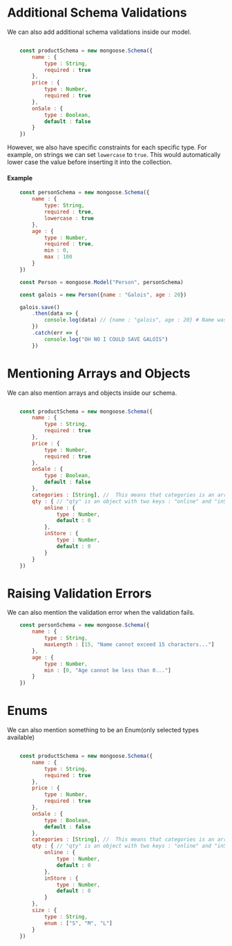 # Additional Schema Validations

We can also add additional schema validations inside our model.
```Javascript

    const productSchema = new mongoose.Schema({
        name : {
            type : String,
            required : true
        },
        price : {
            type : Number,
            required : true
        },
        onSale : {
            type : Boolean,
            default : false
        }
    })
```

However, we also have specific constraints for each specific type.
For example, on strings we can set `lowercase` to  `true`. This would automatically lower case the value before inserting it into the collection.

#### Example
```Javascript
    const personSchema = new mongoose.Schema({
        name : {
            type: String,
            required : true,
            lowercase : true
        },
        age : {
            type : Number,
            required : true,
            min : 0,
            max : 100
        }
    })

    const Person = mongoose.Model("Person", personSchema)

    const galois = new Person({name : "Galois", age : 20})

    galois.save()
        .then(data => {
            console.log(data) // {name : "galois", age : 20} # Name was automatically lower cased
        })
        .catch(err => {
            console.log("OH NO I COULD SAVE GALOIS")
        })
```

# Mentioning Arrays and Objects

We can also mention arrays and objects inside our schema.

```Javascript

    const productSchema = new mongoose.Schema({
        name : {
            type : String,
            required : true
        },
        price : {
            type : Number,
            required : true
        },
        onSale : {
            type : Boolean,
            default : false
        },
        categories : [String], //  This means that categories is an array of Strings
        qty : { // "qty" is an object with two keys : "online" and "inStore"
            online : {
                type : Number, 
                default : 0
            },
            inStore : {
                type : Number,
                default : 0
            }
        }
    })
```

# Raising Validation Errors

We can also mention the validation error when the validation fails.

```Javascript
    const personSchema = new mongoose.Schema({
        name : {
            type : String,
            maxLength : [15, "Name cannot exceed 15 characters..."]
        },
        age : {
            type : Number,
            min : [0, "Age cannot be less than 0..."]
        }
    })
```

# Enums

We can also mention something to be an Enum(only selected types available)

```Javascript

    const productSchema = new mongoose.Schema({
        name : {
            type : String,
            required : true
        },
        price : {
            type : Number,
            required : true
        },
        onSale : {
            type : Boolean,
            default : false
        },
        categories : [String], //  This means that categories is an array of Strings
        qty : { // "qty" is an object with two keys : "online" and "inStore"
            online : {
                type : Number, 
                default : 0
            },
            inStore : {
                type : Number,
                default : 0
            }
        },
        size : {
            type : String,
            enum : ["S", "M", "L"]
        }
    })
```